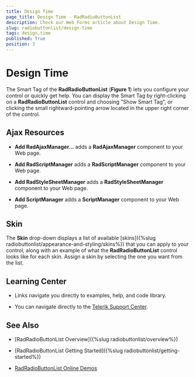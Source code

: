 ```yaml
---
title: Design Time
page_title: Design Time - RadRadioButtonList
description: Check our Web Forms article about Design Time.
slug: radiobuttonlist/design-time
tags: design,time
published: True
position: 3
---
```


# Design Time

The Smart Tag of the **RadRadioButtonList** (**Figure 1**) lets you configure your control or quickly get help. You can display the Smart Tag by right-clicking on a **RadRadioButtonList** control and choosing "Show Smart Tag", or clicking the small rightward-pointing arrow located in the upper right corner of the control.

<!-- >caption Figure 1: RadRadioButtonList's smart tag.

<Comment: Image should be updated>

 ![](images/checkbox-smart-tag.png) -->

## Ajax Resources

* **Add RadAjaxManager...** adds a **RadAjaxManager** component to your Web page.

* **Add RadScriptManager** adds a **RadScriptManager** component to your Web page.

* **Add RadStyleSheetManager** adds a **RadStyleSheetManager** component to your Web page.

* **Add ScriptManager** adds a **ScriptManager** component to your Web page.

## Skin

The **Skin** drop-down displays a list of available [skins]({%slug radiobuttonlist/appearance-and-styling/skins%}) that you can apply to your control, along with an example of what the **RadRadioButtonList** control looks like for each skin. Assign a skin by selecting the one you want from the list.

## Learning Center

* Links navigate you directly to examples, help, and code library.

* You can navigate directly to the [Telerik Support Center](https://www.telerik.com/support/home.aspx).

## See Also

 * [RadRadioButtonList Overview]({%slug radiobuttonlist/overview%})
 
 * [RadRadioButtonList Getting Started]({%slug radiobuttonlist/getting-started%})
 
 * [RadRadioButtonList Online Demos](https://demos.telerik.com/aspnet-ajax/radiobuttonlist/examples/overview/defaultcs.aspx)

